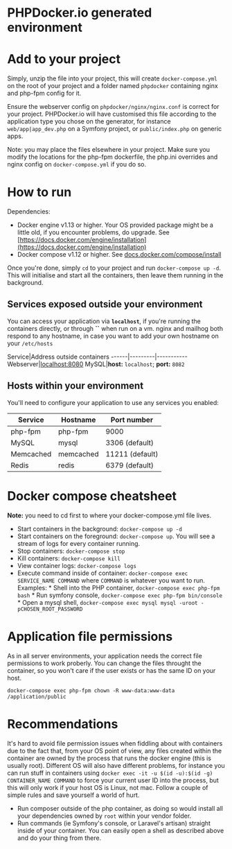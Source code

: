 PHPDocker.io generated environment
==================================

# Add to your project #

Simply, unzip the file into your project, this will create `docker-compose.yml` on the root of your project and a folder named `phpdocker` containing nginx and php-fpm config for it.

Ensure the webserver config on `phpdocker/nginx/nginx.conf` is correct for your project. PHPDocker.io will have customised this file according to the application type you chose on the generator, for instance `web/app|app_dev.php` on a Symfony project, or `public/index.php` on generic apps.

Note: you may place the files elsewhere in your project. Make sure you modify the locations for the php-fpm dockerfile, the php.ini overrides and nginx config on `docker-compose.yml` if you do so.
 
# How to run #

Dependencies:

  * Docker engine v1.13 or higher. Your OS provided package might be a little old, if you encounter problems, do upgrade. See [https://docs.docker.com/engine/installation](https://docs.docker.com/engine/installation)
  * Docker compose v1.12 or higher. See [docs.docker.com/compose/install](https://docs.docker.com/compose/install/)

Once you're done, simply `cd` to your project and run `docker-compose up -d`. This will initialise and start all the containers, then leave them running in the background.

## Services exposed outside your environment ##

You can access your application via **`localhost`**, if you're running the containers directly, or through **``** when run on a vm. nginx and mailhog both respond to any hostname, in case you want to add your own hostname on your `/etc/hosts` 

Service|Address outside containers
------|---------|-----------
Webserver|[localhost:8080](http://localhost:8080)
MySQL|**host:** `localhost`; **port:** `8082`

## Hosts within your environment ##

You'll need to configure your application to use any services you enabled:

Service|Hostname|Port number
------|---------|-----------
php-fpm|php-fpm|9000
MySQL|mysql|3306 (default)
Memcached|memcached|11211 (default)
Redis|redis|6379 (default)

# Docker compose cheatsheet #

**Note:** you need to cd first to where your docker-compose.yml file lives.

  * Start containers in the background: `docker-compose up -d`
  * Start containers on the foreground: `docker-compose up`. You will see a stream of logs for every container running.
  * Stop containers: `docker-compose stop`
  * Kill containers: `docker-compose kill`
  * View container logs: `docker-compose logs`
  * Execute command inside of container: `docker-compose exec SERVICE_NAME COMMAND` where `COMMAND` is whatever you want to run. Examples:
        * Shell into the PHP container, `docker-compose exec php-fpm bash`
        * Run symfony console, `docker-compose exec php-fpm bin/console`
        * Open a mysql shell, `docker-compose exec mysql mysql -uroot -pCHOSEN_ROOT_PASSWORD`

# Application file permissions #

As in all server environments, your application needs the correct file permissions to work proberly. You can change the files throught the container, so you won't care if the user exists or has the same ID on your host.

`docker-compose exec php-fpm chown -R www-data:www-data /application/public`

# Recommendations #

It's hard to avoid file permission issues when fiddling about with containers due to the fact that, from your OS point of view, any files created within the container are owned by the process that runs the docker engine (this is usually root). Different OS will also have different problems, for instance you can run stuff in containers using `docker exec -it -u $(id -u):$(id -g) CONTAINER_NAME COMMAND` to force your current user ID into the process, but this will only work if your host OS is Linux, not mac. Follow a couple of simple rules and save yourself a world of hurt.

  * Run composer outside of the php container, as doing so would install all your dependencies owned by `root` within your vendor folder.
  * Run commands (ie Symfony's console, or Laravel's artisan) straight inside of your container. You can easily open a shell as described above and do your thing from there.
